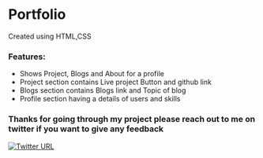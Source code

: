 # Portfolio

Created using HTML,CSS

### Features:
- Shows Project, Blogs and About for a profile
- Project section contains Live project Button and github link
- Blogs section contains Blogs link and Topic of blog
- Profile section having a details of users and skills


### Thanks for going through my project please reach out to me on twitter if you want to give any feedback

[![Twitter URL](https://img.shields.io/badge/Twitter-1DA1F2?style=for-the-badge&logo=twitter&logoColor=white)](https://twitter.com/PoojaKelkar5) 
